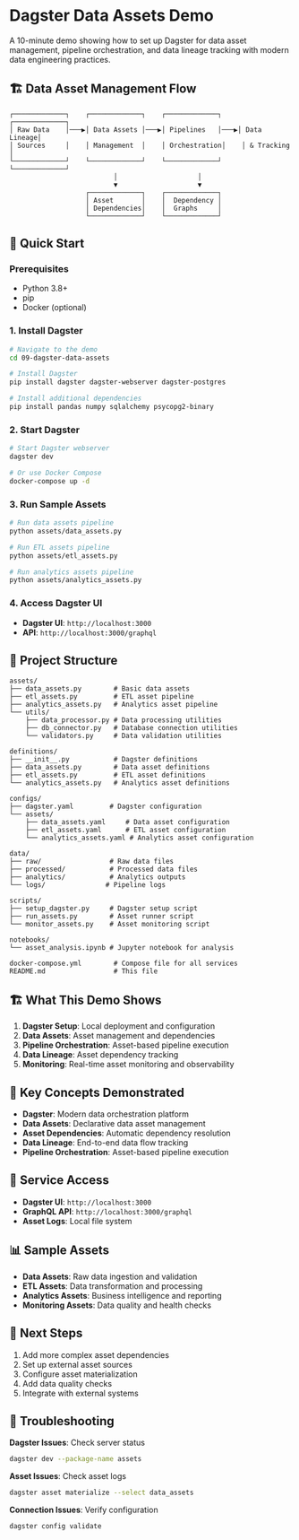 # Dagster Data Assets Demo

A 10-minute demo showing how to set up Dagster for data asset management, pipeline orchestration, and data lineage tracking with modern data engineering practices.

## 🏗️ Data Asset Management Flow

```
┌─────────────┐    ┌─────────────┐    ┌─────────────┐    ┌─────────────┐
│ Raw Data    │───▶│ Data Assets │───▶│ Pipelines   │───▶│ Data Lineage│
│ Sources     │    │ Management  │    │ Orchestration│    │ & Tracking  │
└─────────────┘    └─────────────┘    └─────────────┘    └─────────────┘
                          │                    │
                          ▼                    ▼
                   ┌─────────────┐    ┌─────────────┐
                   │ Asset       │    │  Dependency │
                   │ Dependencies│    │  Graphs     │
                   └─────────────┘    └─────────────┘
```

## 🚀 Quick Start

### Prerequisites
- Python 3.8+
- pip
- Docker (optional)

### 1. Install Dagster
```bash
# Navigate to the demo
cd 09-dagster-data-assets

# Install Dagster
pip install dagster dagster-webserver dagster-postgres

# Install additional dependencies
pip install pandas numpy sqlalchemy psycopg2-binary
```

### 2. Start Dagster
```bash
# Start Dagster webserver
dagster dev

# Or use Docker Compose
docker-compose up -d
```

### 3. Run Sample Assets
```bash
# Run data assets pipeline
python assets/data_assets.py

# Run ETL assets pipeline
python assets/etl_assets.py

# Run analytics assets pipeline
python assets/analytics_assets.py
```

### 4. Access Dagster UI
- **Dagster UI**: `http://localhost:3000`
- **API**: `http://localhost:3000/graphql`

## 📁 Project Structure

```
assets/
├── data_assets.py        # Basic data assets
├── etl_assets.py         # ETL asset pipeline
├── analytics_assets.py   # Analytics asset pipeline
└── utils/
    ├── data_processor.py # Data processing utilities
    ├── db_connector.py   # Database connection utilities
    └── validators.py     # Data validation utilities

definitions/
├── __init__.py           # Dagster definitions
├── data_assets.py        # Data asset definitions
├── etl_assets.py         # ETL asset definitions
└── analytics_assets.py   # Analytics asset definitions

configs/
├── dagster.yaml         # Dagster configuration
└── assets/
    ├── data_assets.yaml     # Data asset configuration
    ├── etl_assets.yaml      # ETL asset configuration
    └── analytics_assets.yaml # Analytics asset configuration

data/
├── raw/                 # Raw data files
├── processed/           # Processed data files
├── analytics/           # Analytics outputs
└── logs/               # Pipeline logs

scripts/
├── setup_dagster.py     # Dagster setup script
├── run_assets.py        # Asset runner script
└── monitor_assets.py    # Asset monitoring script

notebooks/
└── asset_analysis.ipynb # Jupyter notebook for analysis

docker-compose.yml        # Compose file for all services
README.md                 # This file
```

## 🏗️ What This Demo Shows

1. **Dagster Setup**: Local deployment and configuration
2. **Data Assets**: Asset management and dependencies
3. **Pipeline Orchestration**: Asset-based pipeline execution
4. **Data Lineage**: Asset dependency tracking
5. **Monitoring**: Real-time asset monitoring and observability

## 🎯 Key Concepts Demonstrated

- **Dagster**: Modern data orchestration platform
- **Data Assets**: Declarative data asset management
- **Asset Dependencies**: Automatic dependency resolution
- **Data Lineage**: End-to-end data flow tracking
- **Pipeline Orchestration**: Asset-based pipeline execution

## 🔗 Service Access

- **Dagster UI**: `http://localhost:3000`
- **GraphQL API**: `http://localhost:3000/graphql`
- **Asset Logs**: Local file system

## 📊 Sample Assets

- **Data Assets**: Raw data ingestion and validation
- **ETL Assets**: Data transformation and processing
- **Analytics Assets**: Business intelligence and reporting
- **Monitoring Assets**: Data quality and health checks

## 🚀 Next Steps

1. Add more complex asset dependencies
2. Set up external asset sources
3. Configure asset materialization
4. Add data quality checks
5. Integrate with external systems

## 🐛 Troubleshooting

**Dagster Issues**: Check server status
```bash
dagster dev --package-name assets
```

**Asset Issues**: Check asset logs
```bash
dagster asset materialize --select data_assets
```

**Connection Issues**: Verify configuration
```bash
dagster config validate
``` 
